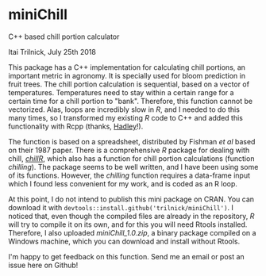 # miniChill
C++ based chill portion calculator

Itai Trilnick, July 25th 2018

This package has a C++ implementation for calculating chill portions, an important metric in agronomy. It is specially used for bloom prediction in fruit trees. The chill portion calculation is sequential, based on a vector of temperatures. Temperatures need to stay within a certain range for a certain time for a chill portion to "bank". Therefore, this function cannot be vectorized. Alas, loops are incredibly slow in *R*, and I needed to do this many times, so I transformed my existing *R* code to C++ and added this functionality with Rcpp (thanks, [Hadley](http://adv-r.had.co.nz/Rcpp.html)!).

The function is based on a spreadsheet, distributed by Fishman *et al* based on their 1987 paper. There is a comprehensive *R* package for dealing with chill, [*chillR*](https://cran.r-project.org/web/packages/chillR/index.html), which also has a function for chill portion calculations (function *chilling*). The package seems to be well written, and I have been using some of its functions. However, the *chilling* function requires a data-frame input which I found less convenient for my work, and is coded as an R loop.

At this point, I do not intend to publish this mini package on CRAN. You can download it with `devtools::install.github('trilnick/miniChill')`. I noticed that, even though the compiled files are already in the repository, *R* will try to compile it on its own, and for this you will need Rtools installed. Therefore, I also uploaded *miniChill_1.0.zip*, a binary package compiled on a Windows machine, which you can download and install without Rtools.

I'm happy to get feedback on this function. Send me an email or post an issue here on Github! 
